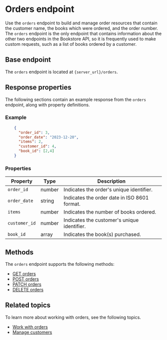 # Orders endpoint

Use the `orders` endpoint to build and manage order resources that contain the customer name, the books which were ordered, and the order number. The `orders` endpoint is the only endpoint that contains information about the other two endpoints in the Bookstore API, so it is frequently used to make custom requests, such as a list of books ordered by a customer. 

## Base endpoint

The `orders` endpoint is located at `{server_url}/orders`.

## Response properties

The following sections contain an example response from the `orders` endpoint, along with property definitions.

### Example

```json
    {
      "order_id": 3,
      "order_date": "2023-12-20",
      "items": 2,
      "customer_id": 4, 
      "book_id": [2,4]
    }
```

### Properties

| **Property**  | **Type** | **Description**                                                     |
|---------------|----------|---------------------------------------------------------------------|
| `order_id`    | number   | Indicates the order's unique identifier.                            |
| `order_date`  | string   | Indicates the order date in ISO 8601 format.                 |
| `items`       | number   | Indicates the number of books ordered.                              |
| `customer_id` | number   | Indicates the customer's unique identifier. |
| `book_id`     | array    | Indicates the book(s) purchased.                                    |

## Methods

The `orders` endpoint supports the following methods:

- [GET orders](get-orders.md)
- [POST orders](post-orders.md)
- [PATCH orders](patch-orders.md)
- [DELETE orders](delete-orders.md)

## Related topics

To learn more about working with orders, see the following topics.

- [Work with orders](../tutorials/work-with-orders.md)
- [Manage customers](../tutorials/manage-customers.md)
